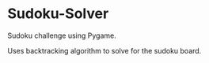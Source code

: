 # Sudoku-Solver
Sudoku challenge using Pygame.

Uses backtracking algorithm to solve for the sudoku board.
